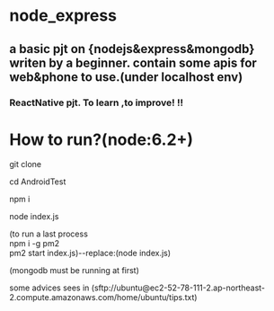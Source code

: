 # node_express
<h2>a basic pjt on {nodejs&express&mongodb} writen by a beginner.
contain some apis for web&phone to use.(under localhost env)
</h2>
<div>
<h3>
ReactNative pjt. To learn ,to improve!
!!
</h3>
<h1>
How to run?(node:6.2+)
</h1>
<p>
git clone <this project url>
</p>
<p>
cd AndroidTest
</p>
<p>
npm i
</p>
<p>
node index.js
</p><p>(to run a last process<br>npm i -g pm2<br>pm2 start index.js)--replace:(node index.js)</p>
(mongodb must be running at first)
<p>
some advices sees in (sftp://ubuntu@ec2-52-78-111-2.ap-northeast-2.compute.amazonaws.com/home/ubuntu/tips.txt)
</p>
</div>
